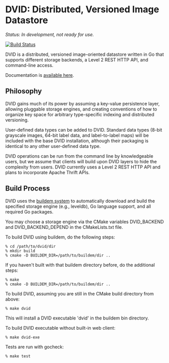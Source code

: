 DVID: Distributed, Versioned Image Datastore
====

*Status: In development, not ready for use.*

[![Build Status](https://drone.io/github.com/janelia-flyem/dvid/status.png)](https://drone.io/github.com/janelia-flyem/dvid/latest)

DVID is a distributed, versioned image-oriented datastore written in Go that supports different
storage backends, a Level 2 REST HTTP API, and command-line access.

Documentation is [available here](http://godoc.org/github.com/janelia-flyem/dvid).

## Philosophy

DVID gains much of its power by assuming a key-value persistence layer, allowing pluggable
storage engines, and creating conventions of how to organize key space for arbitrary
type-specific indexing and distributed versioning.

User-defined data types can be added to DVID.  Standard data types (8-bit grayscale
images, 64-bit label data, and label-to-label maps) will be included with the base
DVID installation, although their packaging is identical to any other user-defined
data type.

DVID operations can be run from the command line by knowledgeable users, but
we assume that clients will build upon DVID layers to hide the complexity from
users.  DVID currently uses a Level 2 REST HTTP API and plans to incorporate
Apache Thrift APIs.


## Build Process

DVID uses the [buildem system](http://github.com/janelia-flyem/buildem#readme) to automatically 
download and build the specified storage engine (e.g., leveldb), Go language support, and all 
required Go packages.

You may choose a storage engine via the CMake variables DVID_BACKEND and DVID_BACKEND_DEPEND
in the CMakeLists.txt file.

To build DVID using buildem, do the following steps:

    % cd /path/to/dvid/dir
    % mkdir build
    % cmake -D BUILDEM_DIR=/path/to/buildem/dir ..

If you haven't built with that buildem directory before, do the additional steps:

    % make
    % cmake -D BUILDEM_DIR=/path/to/buildem/dir ..

To build DVID, assuming you are still in the CMake build directory from above:

    % make dvid

This will install a DVID executable 'dvid' in the buildem bin directory.

To build DVID executable without built-in web client:

    % make dvid-exe

Tests are run with gocheck:

    % make test

